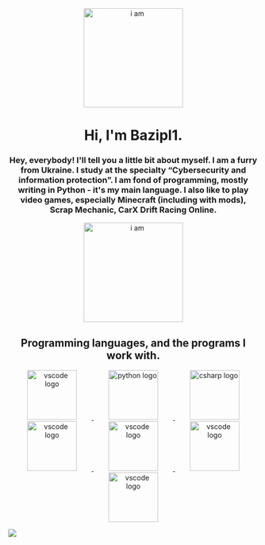 <div align="center">
    <img src="https://media.stickerswiki.app/foxflea/38698.512.webp" width="200" alt="i am">
    <h1>Hi, I'm Bazipl1.</h1><h3>
       Hey, everybody!
I'll tell you a little bit about myself. I am a furry from Ukraine. I study at the specialty “Cybersecurity and information protection”.
I am fond of programming, mostly writing in Python - it's my main language. I also like to play video games, especially Minecraft (including with mods), Scrap Mechanic, CarX Drift Racing Online. 
    </h3>
</div>

<div align="center">
    <img src="https://media.stickerswiki.app/foxflea/38709.512.webp" width="200" alt="i am">
    <h2>Programming languages, and the programs I work with.</h2>

  <a target="_blank" rel="noopener noreferrer" href="https://skillicons.dev/icons?i=vscode">
    <img src="https://skillicons.dev/icons?i=vscode" height="100" alt="vscode logo" style="margin: 0 30px;">
  </a>

  <a target="_blank" rel="noopener noreferrer" href="https://skillicons.dev/icons?i=py">
    <img src="https://skillicons.dev/icons?i=py" height="100" alt="python logo" style="margin: 0 30px;">
  </a>

  <a target="_blank" rel="noopener noreferrer" href="https://skillicons.dev/icons?i=cs">
    <img src="https://skillicons.dev/icons?i=cs" height="100" alt="csharp logo" style="margin: 0 30px;">
  </a>

  <a target="_blank" rel="noopener noreferrer" href="https://camo.githubusercontent.com/16edff857d92b7794d5f4241aa88b9db4463d06eb52b38624a5fe1cad1584e53/68747470733a2f2f736b696c6c69636f6e732e6465762f69636f6e733f693d6a73">
    <img src="https://camo.githubusercontent.com/16edff857d92b7794d5f4241aa88b9db4463d06eb52b38624a5fe1cad1584e53/68747470733a2f2f736b696c6c69636f6e732e6465762f69636f6e733f693d6a73" height="100" alt="vscode logo" style="margin: 0 30px;">
  </a>

  <a target="_blank" rel="noopener noreferrer" href="https://tweaked.cc/pack-26318f36.png">
    <img src="https://tweaked.cc/pack-26318f36.png" height="100" alt="vscode logo" style="margin: 0 30px;">
  </a>

  <a target="_blank" rel="noopener noreferrer" href="https://upload.wikimedia.org/wikipedia/commons/thumb/6/61/HTML5_logo_and_wordmark.svg/250px-HTML5_logo_and_wordmark.svg.png">
    <img src="https://upload.wikimedia.org/wikipedia/commons/thumb/6/61/HTML5_logo_and_wordmark.svg/250px-HTML5_logo_and_wordmark.svg.png" height="100" alt="vscode logo" style="margin: 0 30px;">
  </a>

  <a target="_blank" rel="noopener noreferrer" href="https://upload.wikimedia.org/wikipedia/commons/thumb/d/d5/CSS3_logo_and_wordmark.svg/60px-CSS3_logo_and_wordmark.svg.png">
    <img src="https://upload.wikimedia.org/wikipedia/commons/thumb/d/d5/CSS3_logo_and_wordmark.svg/60px-CSS3_logo_and_wordmark.svg.png" height="100" alt="vscode logo" style="margin: 0 30px;">
  </a>
</div>

![](https://i.gifer.com/758R.gif)
